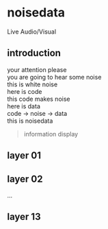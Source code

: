 # noisedata
Live Audio/Visual
## introduction
your attention please  
you are going to hear some noise  
this is white noise  
here is code  
this code makes noise  
here is data  
code -> noise -> data  
this is noisedata  
> information display
## layer 01
## layer 02
...
## layer 13
